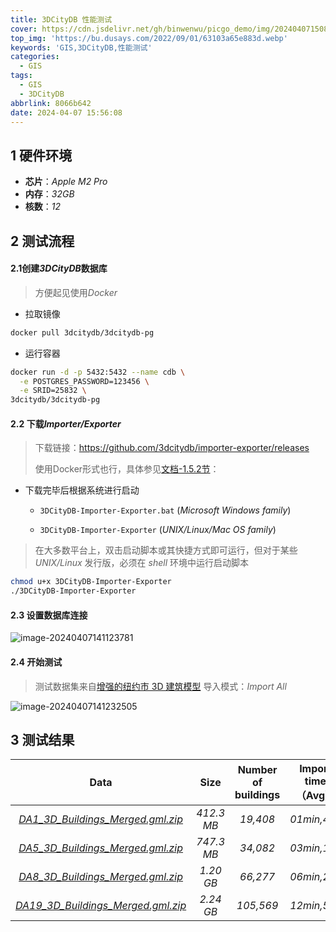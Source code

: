 ```yaml
---
title: 3DCityDB 性能测试
cover: https://cdn.jsdelivr.net/gh/binwenwu/picgo_demo/img/20240407150827-min.png
top_img: 'https://bu.dusays.com/2022/09/01/63103a65e883d.webp'
keywords: 'GIS,3DCityDB,性能测试'
categories:
  - GIS
tags:
  - GIS
  - 3DCityDB
abbrlink: 8066b642
date: 2024-04-07 15:56:08
---
```


## 1 硬件环境

- **芯片**：*Apple M2 Pro*
- **内存**：*32GB*
- **核数**：*12*

## 2 测试流程

#### 2.1**创建*3DCityDB*数据库**

>方便起见使用*Docker*

- 拉取镜像

```BASH
docker pull 3dcitydb/3dcitydb-pg
```

- 运行容器

```bash
docker run -d -p 5432:5432 --name cdb \
  -e POSTGRES_PASSWORD=123456 \
  -e SRID=25832 \
3dcitydb/3dcitydb-pg
```

#### 2.2 下载*Importer/Exporter*

>下载链接：https://github.com/3dcitydb/importer-exporter/releases
>
>使用Docker形式也行，具体参见[文档-1.5.2节](https://3dcitydb-docs.readthedocs.io/en/latest/first-steps/docker.html)：

- 下载完毕后根据系统进行启动

  - `3DCityDB-Importer-Exporter.bat` (*Microsoft Windows family*)

  - `3DCityDB-Importer-Exporter` (*UNIX/Linux/Mac OS family*)

>在大多数平台上，双击启动脚本或其快捷方式即可运行，但对于某些 *UNIX/Linux* 发行版，必须在 *shell* 环境中运行启动脚本

```BASH
chmod u+x 3DCityDB-Importer-Exporter
./3DCityDB-Importer-Exporter
```

#### 2.3 设置数据库连接

![image-20240407141123781](https://cdn.jsdelivr.net/gh/binwenwu/picgo_demo/img/20240407142027.png)

#### 2.4 开始测试

> 测试数据集来自[增强的纽约市 3D 建筑模型](https://github.com/georocket/new-york-city-model-enhanced?tab=readme-ov-file)
> 导入模式：*Import All*

![image-20240407141232505](https://cdn.jsdelivr.net/gh/binwenwu/picgo_demo/img/image-20240407141232505.png)

## 3 测试结果

|                             Data                             |    Size    | Number of buildings | Import time（Avg） |
| :----------------------------------------------------------: | :--------: | :-----------------: | :----------------: |
| [*DA1_3D_Buildings_Merged.gml.zip*](https://github.com/georocket/new-york-city-model-enhanced/releases/download/20v5/DA1_3D_Buildings_Merged.gml.zip) | *412.3 MB* |      *19,408*       |    *01min,44s*     |
| [*DA5_3D_Buildings_Merged.gml.zip*](https://github.com/georocket/new-york-city-model-enhanced/releases/download/20v5/DA5_3D_Buildings_Merged.gml.zip) | *747.3 MB* |      *34,082*       |    *03min,16s*     |
| [*DA8_3D_Buildings_Merged.gml.zip*](https://github.com/georocket/new-york-city-model-enhanced/releases/download/20v5/DA8_3D_Buildings_Merged.gml.zip) | *1.20 GB*  |      *66,277*       |    *06min,21s*     |
| [*DA19_3D_Buildings_Merged.gml.zip*](https://github.com/georocket/new-york-city-model-enhanced/releases/download/20v5/DA19_3D_Buildings_Merged.gml.zip) | *2.24 GB*  |      *105,569*      |    *12min,50s*     |
